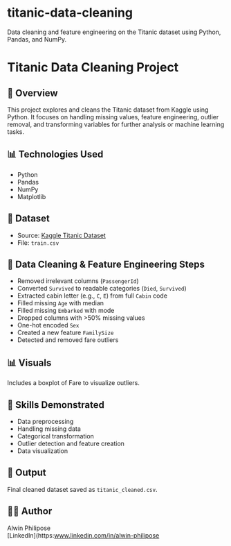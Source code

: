 # titanic-data-cleaning
Data cleaning and feature engineering on the Titanic dataset using Python, Pandas, and NumPy.

# Titanic Data Cleaning Project

## 🚢 Overview

This project explores and cleans the Titanic dataset from Kaggle using Python. It focuses on handling missing values, feature engineering, outlier removal, and transforming variables for further analysis or machine learning tasks.

## 📊 Technologies Used

- Python
- Pandas
- NumPy
- Matplotlib

## 📁 Dataset

- Source: [Kaggle Titanic Dataset](https://www.kaggle.com/c/titanic/data)
- File: `train.csv`

## 🧹 Data Cleaning & Feature Engineering Steps

- Removed irrelevant columns (`PassengerId`)
- Converted `Survived` to readable categories (`Died`, `Survived`)
- Extracted cabin letter (e.g., `C`, `E`) from full `Cabin` code
- Filled missing `Age` with median
- Filled missing `Embarked` with mode
- Dropped columns with >50% missing values
- One-hot encoded `Sex`
- Created a new feature `FamilySize`
- Detected and removed fare outliers

## 📊 Visuals

Includes a boxplot of Fare to visualize outliers.

## 🧠 Skills Demonstrated

- Data preprocessing
- Handling missing data
- Categorical transformation
- Outlier detection and feature creation
- Data visualization

## 📎 Output

Final cleaned dataset saved as `titanic_cleaned.csv`.

## 🧑‍💻 Author

Alwin Philipose  
[LinkedIn](https:www.linkedin.com/in/alwin-philipose 
